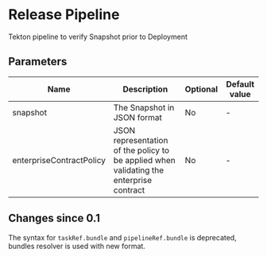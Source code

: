 # Release Pipeline

Tekton pipeline to verify Snapshot prior to Deployment

## Parameters

| Name | Description | Optional | Default value |
|------|-------------|----------|---------------|
| snapshot | The Snapshot in JSON format | No | - |
| enterpriseContractPolicy | JSON representation of the policy to be applied when validating the enterprise contract | No | - |

## Changes since 0.1

The syntax for `taskRef.bundle` and `pipelineRef.bundle` is deprecated,
bundles resolver is used with new format.
